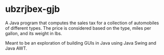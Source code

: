 # ubzrjbex-gjb

A Java program that computes the sales tax for a collection of automobiles of different types. The price is considered based on the type, miles per gallon, and its weight in lbs.

Meant to be an exploration of building GUIs in Java using Java Swing and Java AWT.
